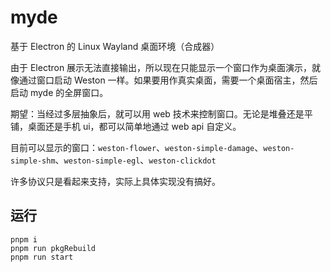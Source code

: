# myde

基于 Electron 的 Linux Wayland 桌面环境（合成器）

由于 Electron 展示无法直接输出，所以现在只能显示一个窗口作为桌面演示，就像通过窗口启动 Weston 一样。如果要用作真实桌面，需要一个桌面宿主，然后启动 myde 的全屏窗口。

期望：当经过多层抽象后，就可以用 web 技术来控制窗口。无论是堆叠还是平铺，桌面还是手机 ui，都可以简单地通过 web api 自定义。

目前可以显示的窗口：`weston-flower`、`weston-simple-damage`、`weston-simple-shm`、`weston-simple-egl`、`weston-clickdot`

许多协议只是看起来支持，实际上具体实现没有搞好。

## 运行

```shell
pnpm i
pnpm run pkgRebuild
pnpm run start
```
